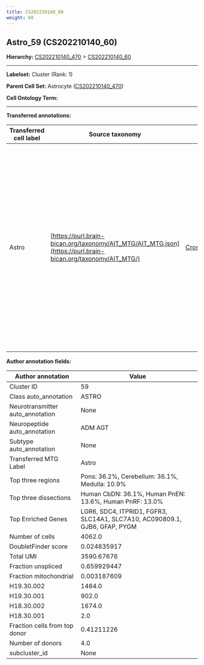 ```yaml
---
title: CS202210140_60
weight: 60
---
```

## Astro_59 (CS202210140_60)
<b>Hierarchy: </b>
[CS202210140_470](../CS202210140_470) >
[CS202210140_60](../CS202210140_60)

---


**Labelset:** Cluster (Rank: 1)

**Parent Cell Set:** Astrocyte ([CS202210140_470](../CS202210140_470))



**Cell Ontology Term:** 

[MARKER GENES.]: #


---

[TRANSFERRED ANNOTATIONS.]: #


**Transferred annotations:**

| Transferred cell label | Source taxonomy | Source node accession | Algorithm name | Comment |
|------------------------|-----------------|-----------------------|----------------|---------|
|Astro|[https://purl.brain-bican.org/taxonomy/AIT_MTG/AIT_MTG.json](https://purl.brain-bican.org/taxonomy/AIT_MTG/)|[CrossArea_subclass:e47396020a](https://purl.brain-bican.org/taxonomy/AIT_MTG/CrossArea_subclass_e47396020a)||We performed PCA (50 components) on our full dataset, trained a random forest classifier (scikit-learn, class_ weight=‘balanced’, max_depth=50) on the MTG labels, and then predicted labels for all cells. We labeled each cluster with the mode of its constituent cells if two conditions were met: more than 0.8 of predicted labels matched the mode, and the mean probability of these pre- dictions was greater than 0.8.|

[AUTHOR ANNOTATION FIELDS.]: #


**Author annotation fields:**

| Author annotation | Value |
|-------------------|-------|
|Cluster ID|59|
|Class auto_annotation|ASTRO|
|Neurotransmitter auto_annotation|None|
|Neuropeptide auto_annotation|ADM AGT|
|Subtype auto_annotation|None|
|Transferred MTG Label|Astro|
|Top three regions|Pons: 36.2%, Cerebellum: 36.1%, Medulla: 10.9%|
|Top three dissections|Human CbDN: 36.1%, Human PnEN: 13.6%, Human PnRF: 13.0%|
|Top Enriched Genes|LGR6, SDC4, ITPRID1, FGFR3, SLC14A1, SLC7A10, AC090809.1, GJB6, GFAP, PYGM|
|Number of cells|4062.0|
|DoubletFinder score|0.024835917|
|Total UMI|3590.67676|
|Fraction unspliced|0.659929447|
|Fraction mitochondrial|0.003187609|
|H19.30.002|1484.0|
|H19.30.001|902.0|
|H18.30.002|1674.0|
|H18.30.001|2.0|
|Fraction cells from top donor|0.41211226|
|Number of donors|4.0|
|subcluster_id|None|
